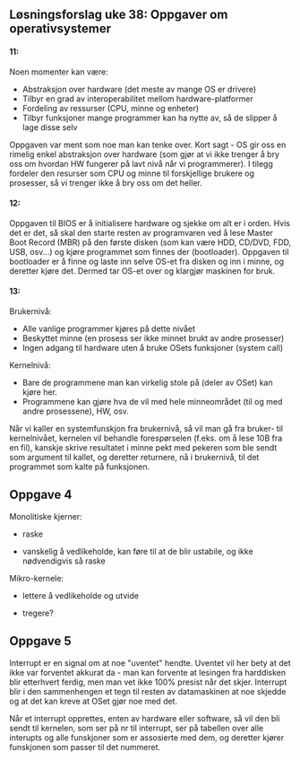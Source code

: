 

## Løsningsforslag uke 38: Oppgaver om operativsystemer


#### 11:

Noen momenter kan være:

- Abstraksjon over hardware (det meste av mange OS er drivere)
- Tilbyr en grad av interoperabilitet mellom hardware-platformer
- Fordeling av ressurser (CPU, minne og enheter)
- Tilbyr funksjoner mange programmer kan ha nytte av, så de slipper å lage disse selv

Oppgaven var ment som noe man kan tenke over. Kort sagt - OS gir oss en
rimelig enkel abstraksjon over hardware (som gjør at vi ikke trenger å
bry oss om hvordan HW fungerer på lavt nivå når vi programmerer). I
tilegg fordeler den resurser som CPU og minne til forskjellige brukere
og prosesser, så vi trenger ikke å bry oss om det heller.
 

#### 12:

Oppgaven til BIOS er å initialisere hardware og sjekke om alt er i 
orden. Hvis det er det, så skal den starte resten av programvaren ved
å lese Master Boot Record (MBR) på den første disken (som kan være HDD, 
CD/DVD, FDD, USB, osv...) og kjøre programmet som finnes der 
(bootloader). Oppgaven til bootloader er å finne og laste inn selve 
OS-et fra disken og inn i minne, og deretter kjøre det. Dermed tar OS-et over og klargjør maskinen for bruk.


#### 13:

Brukernivå:
- Alle vanlige programmer kjøres på dette nivået
- Beskyttet minne (en prosess ser ikke minnet brukt av andre prosesser)
- Ingen adgang til hardware uten å bruke OSets funksjoner (system call)

Kernelnivå:
- Bare de programmene man kan virkelig stole på (deler av OSet) kan
  kjøre her.
- Programmene kan gjøre hva de vil med hele minneområdet (til og med
  andre prosessene), HW, osv.

Når vi kaller en systemfunskjon fra brukernivå, så vil man gå fra 
bruker- til kernelnivået, kernelen vil behandle forespørselen (f.eks.
om å lese 10B fra en fil), kanskje skrive resultatet i minne pekt med
pekeren som ble sendt som argument til kallet, og deretter returnere,
nå i brukernivå, til det programmet som kalte på funksjonen.
  
  
Oppgave 4
-----------------------------------------------------------------------
Monolitiske kjerner:
+ raske
- vanskelig å vedlikeholde, kan føre til at de blir ustabile, og ikke
  nødvendigvis så raske
  
Mikro-kernele:
+ lettere å vedlikeholde og utvide
- tregere?


Oppgave 5
-----------------------------------------------------------------------
Interrupt er en signal om at noe "uventet" hendte. Uventet vil her bety
at det ikke var forventet akkurat da - man kan forvente at lesingen fra
harddisken blir etterhvert ferdig, men man vet ikke 100% presist når 
det skjer. Interrupt blir i den sammenhengen et tegn til resten av
datamaskinen at noe skjedde og at det kan kreve at OSet gjør noe med 
det.

Når et interrupt opprettes, enten av hardware eller software, så vil 
den bli sendt til kernelen, som ser på nr til interrupt, ser på 
tabellen over alle interupts og alle funskjoner som er assosierte med
dem, og deretter kjører funskjonen som passer til det nummeret.
